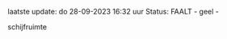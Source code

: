 laatste update: 
do 28-09-2023 16:32   uur 
Status: FAALT - geel - 
<div class="service Y">schijfruimte</div>
